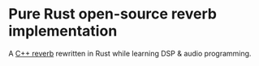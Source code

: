 # Pure Rust open-source reverb implementation

A [C++ reverb](https://github.com/martineastwood/mverb)
rewritten in Rust while learning DSP & audio programming.

